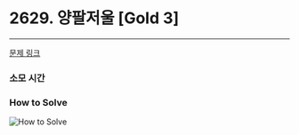# 2629. 양팔저울 [Gold 3]
---
[문제 링크](https://www.acmicpc.net/problem/2629)

### 소모 시간

### How to Solve
![How to Solve](http://www.junhyoung.info/wp-content/uploads/2024/07/2629.howToSolve.jpg)
